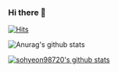 ### Hi there 👋

<div align=left>
	
  [![Hits](https://hits.seeyoufarm.com/api/count/incr/badge.svg?url=https%3A%2F%2Fgithub.com%2Fzzsza)](https://hits.seeyoufarm.com) 
	
  </div>
  
  ![Anurag's github stats](https://github-readme-stats.vercel.app/api?username=anuraghazra&show_icons=true&theme=dark)
  
[![sohyeon98720's github stats](https://github-readme-stats.vercel.app/api?username=sohyeon98720)](https://github.com/anuraghazra/github-readme-stats)


<!--
**sohyeon98720/sohyeon98720** is a ✨ _special_ ✨ repository because its `README.md` (this file) appears on your GitHub profile.

Here are some ideas to get you started:

- 🔭 I’m currently working on ...
- 🌱 I’m currently learning ...
- 👯 I’m looking to collaborate on ...
- 🤔 I’m looking for help with ...
- 💬 Ask me about ...
- 📫 How to reach me: ...
- 😄 Pronouns: ...
- ⚡ Fun fact: ...
-->
